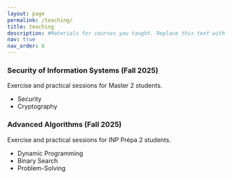 ```yaml
---
layout: page
permalink: /teaching/
title: teaching
description: #Materials for courses you taught. Replace this text with your description.
nav: true
nav_order: 6
---
```


### Security of Information Systems (Fall 2025)
Exercise and practical sessions for Master 2 students.
- Security
- Cryptography

### Advanced Algorithms (Fall 2025)
Exercise and practical sessions for INP Prépa 2 students.
- Dynamic Programming
- Binary Search
- Problem-Solving
